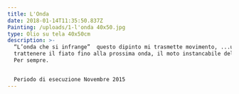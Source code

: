 ```yaml
---
title: L'Onda
date: 2018-01-14T11:35:50.837Z
Painting: /uploads/1-l'onda 40x50.jpg
type: Olio su tela 40x50cm
description: >-
  “L’onda che si infrange”  questo dipinto mi trasmette movimento, ...un
  trattenere il fiato fino alla prossima onda, il moto instancabile del mare...
  Per sempre.


  Periodo di esecuzione Novembre 2015
---
```


